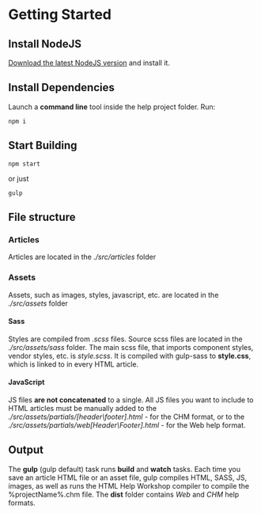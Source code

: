 # Getting Started
## Install NodeJS
[Download the latest NodeJS version](https://nodejs.org/uk/download/) and install it. 
## Install Dependencies
Launch a **command line** tool inside the help project folder. Run:
```
npm i
```
## Start Building
```
npm start
```
or just
```
gulp
```
## File structure
### Articles
Articles are located in the *./src/articles* folder
### Assets
Assets, such as images, styles, javascript, etc. are located in the *./src/assets* folder
#### Sass
Styles are compiled from *.scss* files. Source scss files are located in the *./src/assets/sass* folder.
The main scss file, that imports component styles, vendor styles, etc. is *style.scss*. It is compiled with gulp-sass to **style.css**, which is linked to in every HTML article.
#### JavaScript
JS files **are not concatenated** to a single. All JS files you want to include to HTML articles must be manually added to the *./src/assets/partials/[header\footer].html* - for the CHM format, or to the *./src/assets/partials/web[Header\Footer].html* - for the Web help format.
## Output
The **gulp** (gulp default) task runs **build** and **watch** tasks. Each time you save an article HTML file or an asset file, gulp compiles HTML, SASS, JS, images, as well as runs the HTML Help Workshop compiler to compile the %projectName%.chm file. 
The **dist** folder contains *Web* and *CHM* help formats. 